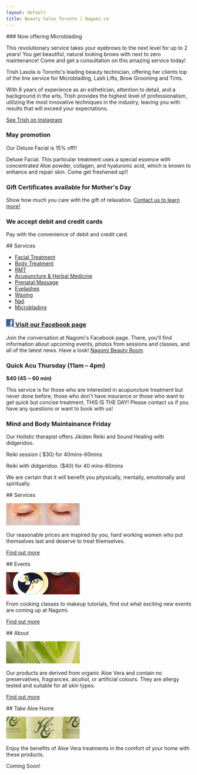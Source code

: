 ```yaml
---
layout: default
title: Beauty Salon Toronto | Nagomi.ca
---
```


<div class="half">
### Now offering Microblading

This revolutionary service takes your eyebrows to the next level for up to 2 years! You get beautiful, natural looking brows with next to zero maintenance! Come and get a consultation on this amazing service today!

Trish Lasola is Toronto's leading beauty technician, offering her clients top of the line service for Microblading, Lash Lifts, Brow Grooming and Tints.

With 8 years of experience as an esthetician, attention to detail, and a background in the arts, Trish provides the highest level of professionalism, utilizing the most innovative techniques in the industry, leaving you with results that will exceed your expectations.

[See Trish on Instagram](https://www.instagram.com/oceanwave_eyelashperming/)

### May promotion

Our Deluxe Facial is 15% off!!

Deluxe Facial. This particular treatment uses a special essence with concentrated Aloe powder, collagen, and hyaluronic acid, which is known to enhance and repair skin. Come get freshened up!!

### Gift Certificates available for Mother's Day

Show how much you care with the gift of relaxation. [Contact us to learn more!](mailto:info@nagomi.ca)

### We accept debit and credit cards

Pay with the convenience of debit and credit card.

</div>


<div class="half">
## Services

* [Facial Treatment](services#facial)
* [Body Treatment](services#body)
* [RMT](services#rmt)
* [Acupuncture & Herbal Medicine](services#acupuncture-herbal-medicine)
* [Prenatal Massage](services#body)
* [Eyelashes](services#eyelashes)
* [Waxing](services#waxing)
* [Nail](services#nail)
* [Microblading](services#microblading)

### [![Facebook](assets/facebook.jpg) Visit our Facebook page](http://www.facebook.com/nagomibeautyroom)

Join the conversation at Nagomi's Facebook page. There, you'll find information about upcoming events, photos from sessions and classes, and all of the latest news. Have a look! [Nagomi Beauty Room](http://www.facebook.com/nagomibeautyroom)

### Quick Acu Thursday (11am – 4pm)

**$40 (45 ~ 60 min)**

This service is for those who are interested in acupuncture treatment but never done before, those who don't have insurance or those who want to get quick but concise treatment, THIS IS THE DAY!
Please contact us if you have any questions or want to book with us!

### Mind and Body Maintainance Friday 

Our Holistic therapist offers Jikiden Reiki and Sound Healing with didgeridoo.

Reiki session ( $30) for 40mins-60mins

Reiki with didgeridoo. ($40) for 40 mins-60mins

We are certain that it will benefit you physically, mentally, emotionally and spiritually.
</div>


<div class="clear"></div>


<div class="quarter">
## Services

![Toronto beauty salon](photos/services.jpg)

Our reasonable prices are inspired by you, hard working women who put themselves last and deserve to treat themselves.

[Find out more](services)
</div>

<div class="quarter">
## Events

![Toronto beauty salon](photos/event5-small.jpg)

From cooking classes to makeup tutorials, find out what exciting new events are coming up at Nagomi.

[Find out more](events)
</div>

<div class="quarter">
## About

![Toronto beauty salon](photos/whatweuse.jpg)

Our products are derived from organic Aloe Vera and contain no preservatives, fragrances, alcohol, or artificial colours. They are allergy tested and suitable for all skin types.

[Find out more](what-we-use)
</div>

<div class="quarter">
## Take Aloe Home

![Toronto beauty salon](photos/takealoehome.jpg)

Enjoy the benefits of Aloe Vera treatments in the comfort of your home with these products.

Coming Soon!
</div>
